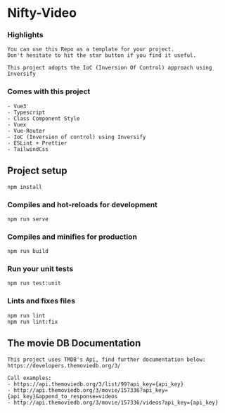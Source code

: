 # Nifty-Video

### Highlights
```angular2html
You can use this Repo as a template for your project.
Don't hesitate to hit the star button if you find it useful.
```
```angular2html
This project adopts the IoC (Inversion Of Control) approach using Inversify
```

### Comes with this project
```
- Vue3
- Typescript
- Class Component Style
- Vuex
- Vue-Router
- IoC (Inversion of control) using Inversify
- ESLint + Prettier
- TailwindCss
```


## Project setup
```
npm install
```

### Compiles and hot-reloads for development
```
npm run serve
```

### Compiles and minifies for production
```
npm run build
```

### Run your unit tests
```
npm run test:unit
```

### Lints and fixes files
```
npm run lint
npm run lint:fix
```

## The movie DB Documentation
```angular2html
This project uses TMDB's Api, find further documentation below:
https://developers.themoviedb.org/3/

Call examples:
- https://api.themoviedb.org/3/list/99?api_key={api_key}
- http://api.themoviedb.org/3/movie/157336?api_key={api_key}&append_to_response=videos
- http://api.themoviedb.org/3/movie/157336/videos?api_key={api_key}
```
